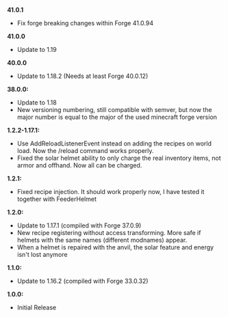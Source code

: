 **41.0.1**

- Fix forge breaking changes within Forge 41.0.94

**41.0.0**

- Update to 1.19

**40.0.0**

- Update to 1.18.2 (Needs at least Forge 40.0.12)

**38.0.0:**

- Update to 1.18
- New versioning numbering, still compatible with semver, but now the major number is equal to the major of the used minecraft forge version

**1.2.2-1.17.1:**

- Use AddReloadListenerEvent instead on adding the recipes on world load. Now the /reload command works properly.
- Fixed the solar helmet ability to only charge the real inventory items, not armor and offhand. Now all can be charged.

**1.2.1:**

- Fixed recipe injection. It should work properly now, I have tested it together with FeederHelmet

**1.2.0:**

- Update to 1.17.1 (compiled with Forge 37.0.9)
- New recipe registering without access transforming. More safe if helmets with the same names (different modnames) appear.
- When a helmet is repaired with the anvil, the solar feature and energy isn't lost anymore

**1.1.0:**

- Update to 1.16.2 (compiled with Forge 33.0.32)

**1.0.0:**

- Initial Release